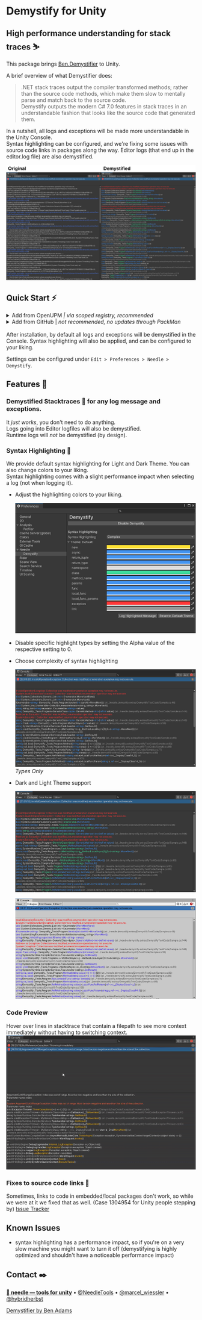 ﻿# Demystify for Unity
## High performance understanding for stack traces ⛷

This package brings [Ben.Demystifier](https://github.com/benaadams/Ben.Demystifier) to Unity.

A brief overview of what Demystifier does:

>.NET stack traces output the compiler transformed methods; rather than the source code methods, which make them slow to mentally parse and match back to the source code.  
Demystify outputs the modern C# 7.0 features in stack traces in an understandable fashion that looks like the source code that generated them.  
  
In a nutshell, all logs and exceptions will be made more understandable in the Unity Console.  
Syntax highlighting can be configured, and we're fixing some issues with source code links in packages along the way. Editor logs (that end up in the editor.log file) are also demystified.

![](Documentation~/beforeafter.jpg)

## Quick Start ⚡️

<details>
<summary>Add from OpenUPM <em>| via scoped registry, recommended</em></summary>

This package is available on OpenUPM: https://openupm.com/packages/com.needle.demystify  

To add it the package to your project:

- open `Edit/Project Settings/Package Manager`
- add a new Scoped Registry:
  ```
  Name: OpenUPM
  URL:  https://package.openupm.com/
  Scope(s): com.needle
  ```
- click <kbd>Save</kbd>
- open Package Manager
- click <kbd>+</kbd>
- select <kbd>Add from Git URL</kbd>
- paste `com.needle.demystify`
- click <kbd>Add</kbd>
</details>

<details>
<summary>Add from GitHub | <em>not recommended, no updates through PackMan</em></summary>

You can also add it directly from GitHub on Unity 2019.4+. Note that you won't be able to receive updates through Package Manager this way, you'll have to update manually.

- open Package Manager
- click <kbd>+</kbd>
- select <kbd>Add from Git URL</kbd>
- paste `https://github.com/needle-tools/demystify.git?path=/package`
- click <kbd>Add</kbd>
</details>  
<br/>
After installation, by default all logs and exceptions will be demystified in the Console.  
Syntax highlighting will also be applied, and can be configured to your liking.  

Settings can be configured under ``Edit > Preferences > Needle > Demystify``. 

## Features 📜

### **Demystified Stacktraces** 🔮 for any log message and exceptions.  
  It *just works*, you don't need to do anything.  
  Logs going into Editor logfiles will also be demystified.  
  Runtime logs will _not_ be demystified (by design).

### **Syntax Highlighting** 🎨

We provide default syntax highlighting for Light and Dark Theme. You can also change colors to your liking.  
  Syntax highlighting comes with a slight performance impact when selecting a log (not when logging it).

- Adjust the highlighting colors to your liking.  
  
  ![](Documentation~/preferences.png) 

- Disable specific highlight types by setting the Alpha value of the respective setting to 0.

- Choose complexity of syntax highlighting
  
  ![](Documentation~/typesonly.png) 
  *Types Only*

- Dark and Light Theme support
  
  ![](Documentation~/darkskin.png) 

  ![](Documentation~/lightskin.png) 

### **Code Preview**
Hover over lines in stacktrace that contain a filepath to see more context immediately without having to switching context.
![](Documentation~/codepreview.gif)  

### **Fixes to source code links** 🧁  
  Sometimes, links to code in embedded/local packages don't work, so while we were at it we fixed that as well. (Case 1304954 for Unity people stepping by) [Issue Tracker](https://issuetracker.unity3d.com/issues/script-file-that-references-package-script-is-opened-when-double-clicking-a-console-message-in-editor-that-comes-from-a-package)

## Known Issues

- syntax highlighting has a performance impact, so if you're on a very slow machine you might want to turn it off (demystifying is highly optimized and shouldn't have a noticeable performance impact)

## Contact ✒️
<b>[🌵 needle — tools for unity](https://needle.tools)</b> • 
[@NeedleTools](https://twitter.com/NeedleTools) • 
[@marcel_wiessler](https://twitter.com/marcel_wiessler) • 
[@hybridherbst](https://twitter.com/hybridherbst)

[Demystifier by Ben Adams](https://github.com/benaadams/Ben.Demystifier)


